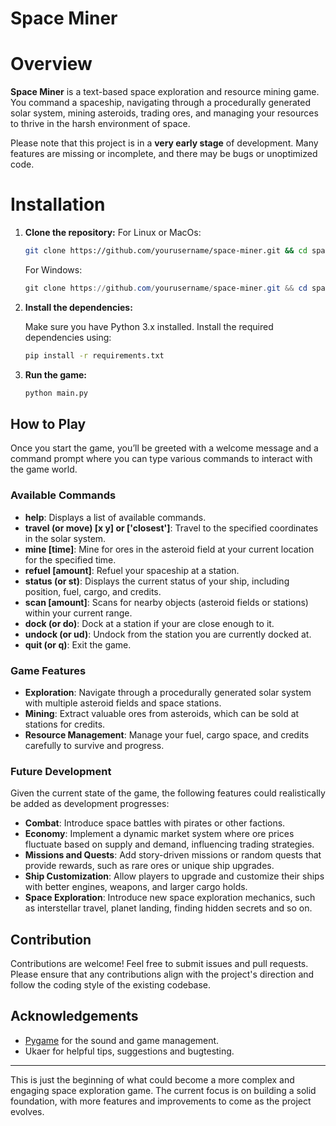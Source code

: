 # Space Miner

# Overview

**Space Miner** is a text-based space exploration and resource mining game. You command a spaceship, navigating through a procedurally generated solar system, mining asteroids, trading ores, and managing your resources to thrive in the harsh environment of space. 

Please note that this project is in a **very early stage** of development. Many features are missing or incomplete, and there may be bugs or unoptimized code.

# Installation

1. **Clone the repository:**
   For Linux or MacOs:
   ```bash
   git clone https://github.com/yourusername/space-miner.git && cd space-miner
   ```
   
   For Windows:
   ```powershell
   git clone https://github.com/yourusername/space-miner.git && cd space-miner
   ```

2. **Install the dependencies:**

   Make sure you have Python 3.x installed. Install the required dependencies using:

   ```bash
   pip install -r requirements.txt
   ```
   
   
3. **Run the game:**

   ```bash
   python main.py
   ```

## How to Play

Once you start the game, you’ll be greeted with a welcome message and a command prompt where you can type various commands to interact with the game world.

### Available Commands

- **help**: Displays a list of available commands.
- **travel (or move) [x y] or ['closest']**: Travel to the specified coordinates in the solar system.
- **mine [time]**: Mine for ores in the asteroid field at your current location for the specified time.
- **refuel [amount]**: Refuel your spaceship at a station.
- **status (or st)**: Displays the current status of your ship, including position, fuel, cargo, and credits.
- **scan [amount]**: Scans for nearby objects (asteroid fields or stations) within your current range.
- **dock (or do)**: Dock at a station if your are close enough to it.
- **undock (or ud)**: Undock from the station you are currently docked at.
- **quit (or q)**: Exit the game.

### Game Features

- **Exploration**: Navigate through a procedurally generated solar system with multiple asteroid fields and space stations.
- **Mining**: Extract valuable ores from asteroids, which can be sold at stations for credits.
- **Resource Management**: Manage your fuel, cargo space, and credits carefully to survive and progress.

### Future Development

Given the current state of the game, the following features could realistically be added as development progresses:

- **Combat**: Introduce space battles with pirates or other factions.
- **Economy**: Implement a dynamic market system where ore prices fluctuate based on supply and demand, influencing trading strategies.
- **Missions and Quests**: Add story-driven missions or random quests that provide rewards, such as rare ores or unique ship upgrades.
- **Ship Customization**: Allow players to upgrade and customize their ships with better engines, weapons, and larger cargo holds.
- **Space Exploration**: Introduce new space exploration mechanics, such as interstellar travel, planet landing, finding hidden secrets and so on.
## Contribution

Contributions are welcome! Feel free to submit issues and pull requests. Please ensure that any contributions align with the project's direction and follow the coding style of the existing codebase.

## Acknowledgements

- [Pygame](https://www.pygame.org/) for the sound and game management.
- Ukaer for helpful tips, suggestions and bugtesting.
---

This is just the beginning of what could become a more complex and engaging space exploration game. The current focus is on building a solid foundation, with more features and improvements to come as the project evolves.
